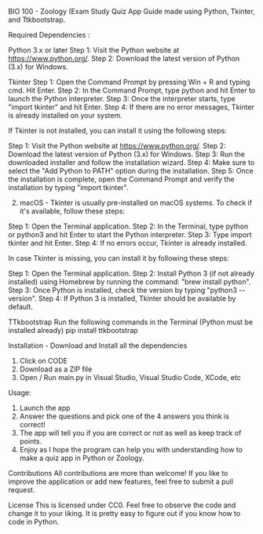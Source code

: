 BIO 100 - Zoology (Exam Study Quiz App Guide made using Python, Tkinter, and Ttkbootstrap.

Required Dependencies : 

Python 3.x or later
  Step 1: Visit the Python website at https://www.python.org/.
  Step 2: Download the latest version of Python (3.x) for Windows.

Tkinter
  Step 1: Open the Command Prompt by pressing Win + R and typing cmd. Hit Enter.
  Step 2: In the Command Prompt, type python and hit Enter to launch the Python interpreter.
  Step 3: Once the interpreter starts, type "import tkinter" and hit Enter.
  Step 4: If there are no error messages, Tkinter is already installed on your system.

If Tkinter is not installed, you can install it using the following steps:

  Step 1: Visit the Python website at https://www.python.org/.
  Step 2: Download the latest version of Python (3.x) for Windows.
  Step 3: Run the downloaded installer and follow the installation wizard.
  Step 4: Make sure to select the "Add Python to PATH" option during the installation.
  Step 5: Once the installation is complete, open the Command Prompt and verify the installation by typing "import tkinter".

2. macOS - Tkinter is usually pre-installed on macOS systems. To check if it's available, follow these steps:

  Step 1: Open the Terminal application.
  Step 2: In the Terminal, type python or python3 and hit Enter to start the Python interpreter.
  Step 3: Type import tkinter and hit Enter.
  Step 4: If no errors occur, Tkinter is already installed.

In case Tkinter is missing, you can install it by following these steps:

  Step 1: Open the Terminal application.
  Step 2: Install Python 3 (if not already installed) using Homebrew by running the command: "brew install python".
  Step 3: Once Python is installed, check the version by typing "python3 --version".
  Step 4: If Python 3 is installed, Tkinter should be available by default.

TTkbootstrap
  Run the following commands in the Terminal (Python must be installed already)
   pip install ttkbootstrap
  

Installation - Download and Install all the dependencies
   1. Click on CODE
   2. Download as a ZIP file
   3. Open / Run main.py in Visual Studio, Visual Studio Code, XCode, etc

Usage:
1. Launch the app
2. Answer the questions and pick one of the 4 answers you think is correct!
3. The app will tell you if you are correct or not as well as keep track of points.
4. Enjoy as I hope the program can help you with understanding how to make a quiz app in Python or Zoology.

Contributions
All contributions are more than welcome! If you like to improve the application or add new features, feel free to submit a pull request.

License
This is licensed under CC0. Feel free to observe the code and change it to your liking. It is pretty easy to figure out if you know how to code in Python.
